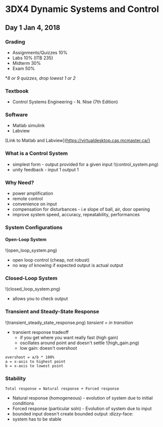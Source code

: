 # 3DX4 Dynamic Systems and Control

## Day 1 Jan 4, 2018

### Grading

- Assignments/Quizzes 10%
- Labs 10% (ITB 235)
- Midterm 30%
- Exam 50%

\*_8 or 9 quizzes, drop lowest 1 or 2_

### Textbook
- Control Systems Engineering - N. Nise (7th Edition)

### Software
- Matlab simulink
- Labview

[Link to Matlab and Labview]{https://virtualdesktop.cas.mcmaster.ca/}

### What is a Control System
- simplest form - output provided for a given input
!(control_system.png)
- unity feedback - input 1 output 1

### Why Need?

- power amplification
- remote control
- convenience on input
- compensation for disturbances - i.e slope of ball, air, door opening
- improve system speed, accuracy, repeatability, performances

### System Configurations

#### Open-Loop System

!(open_loop_system.png)
- open loop control (cheap, not robust)
- no way of knowing if expected output is actual output

### Closed-Loop System

!(closed_loop_system.png)
- allows you to check output

### Transient and Steady-State Response

!(transient_steady_state_response.png)
_tansient = in transition_
- transient response tradeoff
	- if you get where you want really fast (high gain)
	- oscillates around point and doesn't settle
	!(high_gain.png)
	- low gain: doesn't overshoot
```	
overshoot = a/b * 100%
a = x-axis to highest point
b = x-axis to lowest point
```

### Stability

```
Total response = Natural response + Forced response
```

- Natural response (homogeneous) - evolution of system due to initial conditions
- Forced response (particular soln) - Evolution of system due to input
- bounded input doesn't create bounded output :dizzy-face:
- system has to be stable


